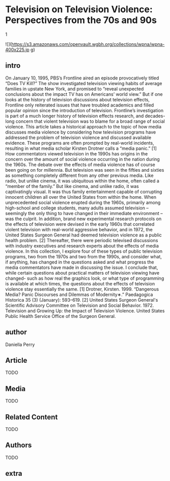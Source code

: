 # Television on Television Violence: Perspectives from the 70s and 90s

1

![](https://s3.amazonaws.com/openvault.wgbh.org/collections/wpna/wpna-400x225.jp
g)

## intro

On January 10, 1995, PBS’s Frontline aired an episode provocatively titled 
“Does TV Kill?” The show investigated television viewing habits of average 
families in upstate New York, and promised to “reveal unexpected conclusions 
about the impact TV has on Americans’ world view.” But if one looks at the 
history of television discussions about television effects, Frontline only 
reiterated issues that have troubled academics and filled popular opinion since 
the introduction of television. Frontline’s investigation is part of a much 
longer history of television effects research, and decades-long concern that 
violent television was to blame for a broad range of social violence. This 
article takes a historical approach to the topic of how media discusses media 
violence by considering how television programs have addressed the problem of 
television violence and discussed available evidence. These programs are often 
prompted by real-world incidents, resulting in what media scholar Kirsten 
Drotner calls a “media panic.” [1] How commentators viewed television in the 
1990s has origins in the concern over the amount of social violence occurring 
in the nation during the 1960s. The debate over the effects of media violence 
has of course been going on for millennia. But television was seen in the 
fifties and sixties as something completely different from any other previous 
media. Like radio, but unlike cinema, it was ubiquitous within the home, often 
called a “member of the family.” But like cinema, and unlike radio, it was 
captivatingly visual. It was thus family entertainment capable of corrupting 
innocent children all over the United States from within the home. When 
unprecedented social violence erupted during the 1960s, primarily among 
high-school and college students, many adults assumed television – seemingly 
the only thing to have changed in their immediate environment – was the 
culprit. In addition, brand new experimental research protocols on the effects 
of television were devised in the early 1960s that correlated violent 
television with real-world aggressive behavior, and in 1972, the United States 
Surgeon General had deemed television violence as a public health problem. [2] 
Thereafter, there were periodic televised discussions with industry executives 
and research experts about the effects of media violence. In this collection, I 
explore four of these types of public television programs, two from the 1970s 
and two from the 1990s, and consider what, if anything, has changed in the 
questions asked and what progress the media commentators have made in 
discussing the issue. I conclude that, while certain questions about practical 
matters of television viewing have changed- such as how real the graphics look, 
or what type of programming is available at which times, the questions about 
the effects of television violence stay essentially the same. [1] Drotner, 
Kirsten. 1999. “Dangerous Media? Panic Discourses and Dilemmas of Modernity∗.” 
Paedagogica Historica 35 (3) (January): 593–619. [2] United States Surgeon 
General's Scientific Advisory Committee on Television and Social Behavior. 
1972. Television and Growing Up: the Impact of Television Violence. United 
States Public Health Service Office of the Surgeon General. 

## author

Daniella Perry

## Article

TODO

## Media

TODO

## Related Content

TODO

## Authors

TODO

## extra